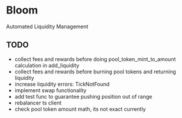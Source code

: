 # Bloom

Automated Liquidity Management

## TODO

- collect fees and rewards before doing pool_token_mint_to_amount calculation in add_liquidity
- collect fees and rewards before burning pool tokens and returning liquidity
- increase liquidity errors: TickNotFound
- implement swap functionality
- add test func to guarantee pushing position out of range
- rebalancer ts client
- check pool token amount math, its not exact currently